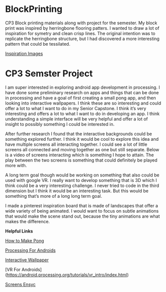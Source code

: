# BlockPrinting
CP3 Block printing materials along with project for the semester. My block print was inspired by herringbone flooring patters. 
I wanted to draw a lot of inspiration for symetry and clean crisp lines. The original intention was to replicate the herringbone structure, but I had discovered a more interesting pattern that could be tessilated. 

[Inspiration Images](https://images.homedepot-static.com/productImages/ac32fe66-0f75-4608-acce-2bea40ed0131/svn/biscayne-oak-lifeproof-luxury-vinyl-planks-i124513l-64_1000.jpg/)


# CP3 Semster Project

I am super interested in exploring android app development in processing. I have done some preliminary research on apps and things that can be done in processing and have a goal of first creating a small pong app, and then looking into interactive wallpapers. I think these are so interesting and could offer a lot to what I want to do in my Senior Capstone. I think it’s very interesting and offers a lot to what I want to do in developing an app. I think understanding a simple interface will be very helpful and offer a lot of insight to possibly something I could be interested in. 

After further research I found that the interactive backgrounds could be something explored further. I think it would be cool to explore this idea and have multiple screens all interacting together. I could see a lot of little screens all connected and moving together as one but still separate. Below is a video of screens interacting which is something I hope to attain. The play between the two screens is something that could definitely be played more with.

A long term goal though would be working on something that also could be used with google VR. I really want to develop something that is 3D which I think could be a very interesting challenge. I never tried to code in the third dimension but I think it would be an interesting task. But this would be something that’s more of a long long term goal.

I made a pinterest inspiration board that is made of landscapes that offer a wide variety of being animated. I would want to focus on subtle animations that would make the scene stand out, because the tiny animations are what makes the difference.


**Helpful Links**

[How to Make Pong](https://www.youtube.com/watch?v=TH4bl-5Nxk8/)

[Processing For Androids](https://android.processing.org/)

[Interactive Wallpaper](https://android.processing.org/tutorials/wallpapers/index.html/)

[VR For Androids] (https://android.processing.org/tutorials/vr_intro/index.html)

[Screens Ensyc](https://www.youtube.com/watch?v=oyEuk8j8imI/)
